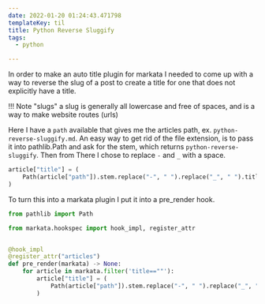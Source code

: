 ```yaml
---
date: 2022-01-20 01:24:43.471798
templateKey: til
title: Python Reverse Sluggify
tags:
  - python

---
```


In order to make an auto title plugin for markata I needed to come up
with a way to reverse the slug of a post to create a title for one that
does not explicitly have a title.

!!! Note "slugs"
   a slug is generally all lowercase and free of spaces, and is a way to
   make website routes (urls)


Here I have  a `path` available that gives me the articles path, ex.
`python-reverse-sluggify.md`.  An easy way to get rid of the file
extension, is to pass it into pathlib.Path and ask for the stem, which
returns `python-reverse-sluggify`.  Then from There I chose to replace
`-` and `_` with a space.

``` python
article["title"] = (
    Path(article["path"]).stem.replace("-", " ").replace("_", " ").title()
)
```



To turn this into a markata plugin I put it into a pre_render hook.

``` python
from pathlib import Path

from markata.hookspec import hook_impl, register_attr


@hook_impl
@register_attr("articles")
def pre_render(markata) -> None:
    for article in markata.filter('title==""'):
        article["title"] = (
            Path(article["path"]).stem.replace("-", " ").replace("_", " ").title()
        )
```
